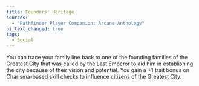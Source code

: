 ```yaml
---
title: Founders' Heritage
sources:
  - "Pathfinder Player Companion: Arcane Anthology"
pi_text_changed: true
tags:
  - Social
---
```


You can trace your family line back to one of the founding families of the Greatest City that was called by the Last Emperor to aid him in establishing the city because of their vision and potential. You gain a +1 trait bonus on Charisma-based skill checks to influence citizens of the Greatest City.
